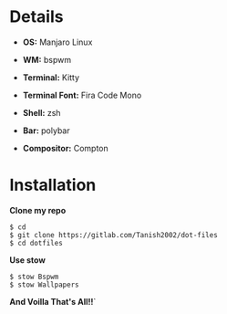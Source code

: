 # Details


* **OS:** Manjaro Linux
 
* **WM:** bspwm
 
* **Terminal:** Kitty
 
* **Terminal Font:** Fira Code Mono
 
* **Shell:** zsh
 
* **Bar:** polybar
 
* **Compositor:** Compton


# Installation

**Clone my repo**
```
$ cd
$ git clone https://gitlab.com/Tanish2002/dot-files
$ cd dotfiles
``` 

**Use stow**
```
$ stow Bspwm
$ stow Wallpapers
```
**And Voilla That's All!!**`